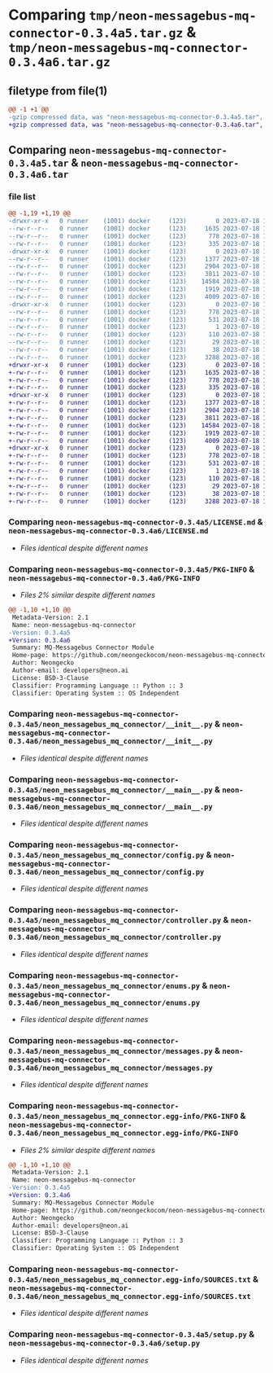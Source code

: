 # Comparing `tmp/neon-messagebus-mq-connector-0.3.4a5.tar.gz` & `tmp/neon-messagebus-mq-connector-0.3.4a6.tar.gz`

## filetype from file(1)

```diff
@@ -1 +1 @@
-gzip compressed data, was "neon-messagebus-mq-connector-0.3.4a5.tar", last modified: Tue Jul 18 18:29:57 2023, max compression
+gzip compressed data, was "neon-messagebus-mq-connector-0.3.4a6.tar", last modified: Tue Jul 18 18:35:06 2023, max compression
```

## Comparing `neon-messagebus-mq-connector-0.3.4a5.tar` & `neon-messagebus-mq-connector-0.3.4a6.tar`

### file list

```diff
@@ -1,19 +1,19 @@
-drwxr-xr-x   0 runner    (1001) docker     (123)        0 2023-07-18 18:29:57.783431 neon-messagebus-mq-connector-0.3.4a5/
--rw-r--r--   0 runner    (1001) docker     (123)     1635 2023-07-18 18:29:52.000000 neon-messagebus-mq-connector-0.3.4a5/LICENSE.md
--rw-r--r--   0 runner    (1001) docker     (123)      778 2023-07-18 18:29:57.783431 neon-messagebus-mq-connector-0.3.4a5/PKG-INFO
--rw-r--r--   0 runner    (1001) docker     (123)      335 2023-07-18 18:29:52.000000 neon-messagebus-mq-connector-0.3.4a5/README.md
-drwxr-xr-x   0 runner    (1001) docker     (123)        0 2023-07-18 18:29:57.779431 neon-messagebus-mq-connector-0.3.4a5/neon_messagebus_mq_connector/
--rw-r--r--   0 runner    (1001) docker     (123)     1377 2023-07-18 18:29:52.000000 neon-messagebus-mq-connector-0.3.4a5/neon_messagebus_mq_connector/__init__.py
--rw-r--r--   0 runner    (1001) docker     (123)     2904 2023-07-18 18:29:52.000000 neon-messagebus-mq-connector-0.3.4a5/neon_messagebus_mq_connector/__main__.py
--rw-r--r--   0 runner    (1001) docker     (123)     3811 2023-07-18 18:29:52.000000 neon-messagebus-mq-connector-0.3.4a5/neon_messagebus_mq_connector/config.py
--rw-r--r--   0 runner    (1001) docker     (123)    14584 2023-07-18 18:29:52.000000 neon-messagebus-mq-connector-0.3.4a5/neon_messagebus_mq_connector/controller.py
--rw-r--r--   0 runner    (1001) docker     (123)     1919 2023-07-18 18:29:52.000000 neon-messagebus-mq-connector-0.3.4a5/neon_messagebus_mq_connector/enums.py
--rw-r--r--   0 runner    (1001) docker     (123)     4009 2023-07-18 18:29:52.000000 neon-messagebus-mq-connector-0.3.4a5/neon_messagebus_mq_connector/messages.py
-drwxr-xr-x   0 runner    (1001) docker     (123)        0 2023-07-18 18:29:57.783431 neon-messagebus-mq-connector-0.3.4a5/neon_messagebus_mq_connector.egg-info/
--rw-r--r--   0 runner    (1001) docker     (123)      778 2023-07-18 18:29:57.000000 neon-messagebus-mq-connector-0.3.4a5/neon_messagebus_mq_connector.egg-info/PKG-INFO
--rw-r--r--   0 runner    (1001) docker     (123)      531 2023-07-18 18:29:57.000000 neon-messagebus-mq-connector-0.3.4a5/neon_messagebus_mq_connector.egg-info/SOURCES.txt
--rw-r--r--   0 runner    (1001) docker     (123)        1 2023-07-18 18:29:57.000000 neon-messagebus-mq-connector-0.3.4a5/neon_messagebus_mq_connector.egg-info/dependency_links.txt
--rw-r--r--   0 runner    (1001) docker     (123)      110 2023-07-18 18:29:57.000000 neon-messagebus-mq-connector-0.3.4a5/neon_messagebus_mq_connector.egg-info/requires.txt
--rw-r--r--   0 runner    (1001) docker     (123)       29 2023-07-18 18:29:57.000000 neon-messagebus-mq-connector-0.3.4a5/neon_messagebus_mq_connector.egg-info/top_level.txt
--rw-r--r--   0 runner    (1001) docker     (123)       38 2023-07-18 18:29:57.783431 neon-messagebus-mq-connector-0.3.4a5/setup.cfg
--rw-r--r--   0 runner    (1001) docker     (123)     3288 2023-07-18 18:29:52.000000 neon-messagebus-mq-connector-0.3.4a5/setup.py
+drwxr-xr-x   0 runner    (1001) docker     (123)        0 2023-07-18 18:35:06.910917 neon-messagebus-mq-connector-0.3.4a6/
+-rw-r--r--   0 runner    (1001) docker     (123)     1635 2023-07-18 18:35:01.000000 neon-messagebus-mq-connector-0.3.4a6/LICENSE.md
+-rw-r--r--   0 runner    (1001) docker     (123)      778 2023-07-18 18:35:06.910917 neon-messagebus-mq-connector-0.3.4a6/PKG-INFO
+-rw-r--r--   0 runner    (1001) docker     (123)      335 2023-07-18 18:35:01.000000 neon-messagebus-mq-connector-0.3.4a6/README.md
+drwxr-xr-x   0 runner    (1001) docker     (123)        0 2023-07-18 18:35:06.910917 neon-messagebus-mq-connector-0.3.4a6/neon_messagebus_mq_connector/
+-rw-r--r--   0 runner    (1001) docker     (123)     1377 2023-07-18 18:35:01.000000 neon-messagebus-mq-connector-0.3.4a6/neon_messagebus_mq_connector/__init__.py
+-rw-r--r--   0 runner    (1001) docker     (123)     2904 2023-07-18 18:35:01.000000 neon-messagebus-mq-connector-0.3.4a6/neon_messagebus_mq_connector/__main__.py
+-rw-r--r--   0 runner    (1001) docker     (123)     3811 2023-07-18 18:35:01.000000 neon-messagebus-mq-connector-0.3.4a6/neon_messagebus_mq_connector/config.py
+-rw-r--r--   0 runner    (1001) docker     (123)    14584 2023-07-18 18:35:01.000000 neon-messagebus-mq-connector-0.3.4a6/neon_messagebus_mq_connector/controller.py
+-rw-r--r--   0 runner    (1001) docker     (123)     1919 2023-07-18 18:35:01.000000 neon-messagebus-mq-connector-0.3.4a6/neon_messagebus_mq_connector/enums.py
+-rw-r--r--   0 runner    (1001) docker     (123)     4009 2023-07-18 18:35:01.000000 neon-messagebus-mq-connector-0.3.4a6/neon_messagebus_mq_connector/messages.py
+drwxr-xr-x   0 runner    (1001) docker     (123)        0 2023-07-18 18:35:06.910917 neon-messagebus-mq-connector-0.3.4a6/neon_messagebus_mq_connector.egg-info/
+-rw-r--r--   0 runner    (1001) docker     (123)      778 2023-07-18 18:35:06.000000 neon-messagebus-mq-connector-0.3.4a6/neon_messagebus_mq_connector.egg-info/PKG-INFO
+-rw-r--r--   0 runner    (1001) docker     (123)      531 2023-07-18 18:35:06.000000 neon-messagebus-mq-connector-0.3.4a6/neon_messagebus_mq_connector.egg-info/SOURCES.txt
+-rw-r--r--   0 runner    (1001) docker     (123)        1 2023-07-18 18:35:06.000000 neon-messagebus-mq-connector-0.3.4a6/neon_messagebus_mq_connector.egg-info/dependency_links.txt
+-rw-r--r--   0 runner    (1001) docker     (123)      110 2023-07-18 18:35:06.000000 neon-messagebus-mq-connector-0.3.4a6/neon_messagebus_mq_connector.egg-info/requires.txt
+-rw-r--r--   0 runner    (1001) docker     (123)       29 2023-07-18 18:35:06.000000 neon-messagebus-mq-connector-0.3.4a6/neon_messagebus_mq_connector.egg-info/top_level.txt
+-rw-r--r--   0 runner    (1001) docker     (123)       38 2023-07-18 18:35:06.910917 neon-messagebus-mq-connector-0.3.4a6/setup.cfg
+-rw-r--r--   0 runner    (1001) docker     (123)     3288 2023-07-18 18:35:01.000000 neon-messagebus-mq-connector-0.3.4a6/setup.py
```

### Comparing `neon-messagebus-mq-connector-0.3.4a5/LICENSE.md` & `neon-messagebus-mq-connector-0.3.4a6/LICENSE.md`

 * *Files identical despite different names*

### Comparing `neon-messagebus-mq-connector-0.3.4a5/PKG-INFO` & `neon-messagebus-mq-connector-0.3.4a6/PKG-INFO`

 * *Files 2% similar despite different names*

```diff
@@ -1,10 +1,10 @@
 Metadata-Version: 2.1
 Name: neon-messagebus-mq-connector
-Version: 0.3.4a5
+Version: 0.3.4a6
 Summary: MQ-Messagebus Connector Module
 Home-page: https://github.com/neongeckocom/neon-messagebus-mq-connector
 Author: Neongecko
 Author-email: developers@neon.ai
 License: BSD-3-Clause
 Classifier: Programming Language :: Python :: 3
 Classifier: Operating System :: OS Independent
```

### Comparing `neon-messagebus-mq-connector-0.3.4a5/neon_messagebus_mq_connector/__init__.py` & `neon-messagebus-mq-connector-0.3.4a6/neon_messagebus_mq_connector/__init__.py`

 * *Files identical despite different names*

### Comparing `neon-messagebus-mq-connector-0.3.4a5/neon_messagebus_mq_connector/__main__.py` & `neon-messagebus-mq-connector-0.3.4a6/neon_messagebus_mq_connector/__main__.py`

 * *Files identical despite different names*

### Comparing `neon-messagebus-mq-connector-0.3.4a5/neon_messagebus_mq_connector/config.py` & `neon-messagebus-mq-connector-0.3.4a6/neon_messagebus_mq_connector/config.py`

 * *Files identical despite different names*

### Comparing `neon-messagebus-mq-connector-0.3.4a5/neon_messagebus_mq_connector/controller.py` & `neon-messagebus-mq-connector-0.3.4a6/neon_messagebus_mq_connector/controller.py`

 * *Files identical despite different names*

### Comparing `neon-messagebus-mq-connector-0.3.4a5/neon_messagebus_mq_connector/enums.py` & `neon-messagebus-mq-connector-0.3.4a6/neon_messagebus_mq_connector/enums.py`

 * *Files identical despite different names*

### Comparing `neon-messagebus-mq-connector-0.3.4a5/neon_messagebus_mq_connector/messages.py` & `neon-messagebus-mq-connector-0.3.4a6/neon_messagebus_mq_connector/messages.py`

 * *Files identical despite different names*

### Comparing `neon-messagebus-mq-connector-0.3.4a5/neon_messagebus_mq_connector.egg-info/PKG-INFO` & `neon-messagebus-mq-connector-0.3.4a6/neon_messagebus_mq_connector.egg-info/PKG-INFO`

 * *Files 2% similar despite different names*

```diff
@@ -1,10 +1,10 @@
 Metadata-Version: 2.1
 Name: neon-messagebus-mq-connector
-Version: 0.3.4a5
+Version: 0.3.4a6
 Summary: MQ-Messagebus Connector Module
 Home-page: https://github.com/neongeckocom/neon-messagebus-mq-connector
 Author: Neongecko
 Author-email: developers@neon.ai
 License: BSD-3-Clause
 Classifier: Programming Language :: Python :: 3
 Classifier: Operating System :: OS Independent
```

### Comparing `neon-messagebus-mq-connector-0.3.4a5/neon_messagebus_mq_connector.egg-info/SOURCES.txt` & `neon-messagebus-mq-connector-0.3.4a6/neon_messagebus_mq_connector.egg-info/SOURCES.txt`

 * *Files identical despite different names*

### Comparing `neon-messagebus-mq-connector-0.3.4a5/setup.py` & `neon-messagebus-mq-connector-0.3.4a6/setup.py`

 * *Files identical despite different names*


